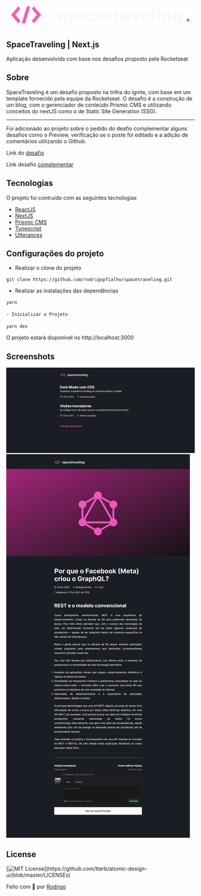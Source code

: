 <h1 align="center">
    <img src="https://github.com/rodrigopfialho/spacetraveling/blob/master/public/images/Logo.svg">
</h1>

## SpaceTraveling | Next.js

<p>
    Aplicação desenvolvida com base nos desafios proposto pela Rocketseat
</p>

## Sobre 

<p>
    SpaceTraveling é um desafio proposto na trilha do ignite, com base em um template fornecido
    pela equipe da Rocketseat. O desafio é a construção de um blog, com o gerenciador de conteúdo 
    Prismic CMS e utilizando conceitos do nextJS como o  de Static Site Generation (SSG).
    <hr>
    Foi adicionado ao projeto sobre o pedido do deafio complementar alguns desafios como o Preview, 
    verificação se o poste foi editado e a adição de comentários utilizando o Github.

</p>

Link do [desafio](https://www.notion.so/Desafio-01-Criando-um-projeto-do-zero-b1a3645d286b4eec93f5f1f5476d0ff7)

Link desafio [complementar](https://www.notion.so/Desafio-02-Adicionando-features-ao-blog-d466866c02544c79bbada9717c033d0a)

## Tecnologias

<span>O projeto foi contruído com as seguintes tecnologias</span>

- [ReactJS](https://reactjs.org/)
- [NextJS](https://nextjs.org/)
- [Prismic CMS](https://prismic.io/)
- [Typescript](https://www.typescriptlang.org/)
- [Utterances](https://utteranc.es/)

## Configurações do projeto

- Realizar o clone do projeto 
```
git clone https://github.com/rodrigopfialho/spacetraveling.git
```
- Realizar as instalações das dependências 
```
yarn 

- Inicializar o Projeto

yarn dev
```
<span>O projeto estará disponivel no  http://localhost:3000</span>

## Screenshots
![App Screenshot](https://github.com/rodrigopfialho/spacetraveling/blob/master/public/images/p1.png)
![App Screenshot](https://github.com/rodrigopfialho/spacetraveling/blob/master/public/images/p2.png)

## License

[![MIT License](https://img.shields.io/apm/l/atomic-design-ui.svg?)](https://github.com/tterb/atomic-design-ui/blob/master/LICENSEs)

<span>Feito com 💜 por [Rodrigo](https://www.linkedin.com/in/rodrigo-pereira-2635391b2/)</span>
